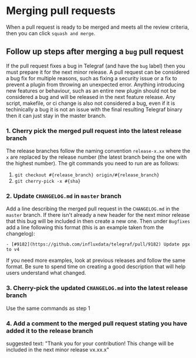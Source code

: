 # Merging pull requests

When a pull request is ready to be merged and meets all the review criteria, then you can click `squash and merge`.

## Follow up steps after merging a `bug` pull request

If the pull request fixes a bug in Telegraf (and have the `bug` label) then you must prepare it for the next minor release. A pull request can be considered a bug fix for multiple reasons, such as fixing a security issue or a fix to prevent a plugin from throwing an unexpected error. Anything introducing new features or behaviour, such as an entire new plugin should not be considered a bug and will be released in the next feature release. Any script, makefile, or ci change is also not considered a bug, even if it is techinically a bug it is not an issue with the final resulting Telegraf binary then it can just stay in the master branch.

### 1. Cherry pick the merged pull request into the latest release branch

The release branches follow the naming convention `release-x.xx` where the `x` are replaced by the release number (the latest branch being the one with the highest number). The git commands you need to run are as follows:

1. `git checkout #{release_branch} origin/#{release_branch}`
2. `git cherry-pick -x #{sha}`

### 2. Update `CHANGELOG.md` in `master` branch

Add a line describing the merged pull request in the `CHANGELOG.md` in the `master` branch. If there isn't already a new header for the next minor release that this bug will be included in then create a new one. Then under `Bugfixes` add a line following this format (this is an example taken from the changelog):

`- [#9182](https://github.com/influxdata/telegraf/pull/9182) Update pgx to v4`

If you need more examples, look at previous releases and follow the same format. Be sure to spend time on creating a good description that will help users understand what changed.

### 3. Cherry-pick the updated `CHANGELOG.md` into the latest release branch

Use the same commands as step 1

### 4. Add a comment to the merged pull request stating you have added it to the release branch

suggested text: "Thank you for your contribution! This change will be included in the next minor release vx.xx.x"
